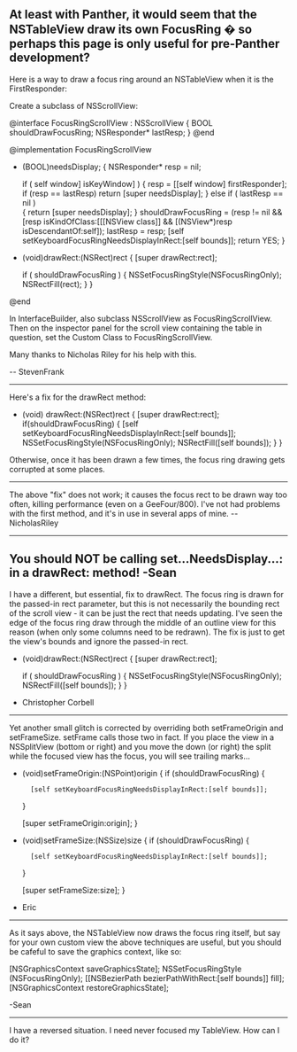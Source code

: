 **At least with Panther, it would seem that the NSTableView draw its own FocusRing � so perhaps this page is only useful for pre-Panther development?**
----
Here is a way to draw a focus ring around an NSTableView when it is the FirstResponder:

Create a subclass of NSScrollView:

    
@interface FocusRingScrollView : NSScrollView 
{
    BOOL shouldDrawFocusRing;
    NSResponder* lastResp;
}
@end

@implementation FocusRingScrollView

- (BOOL)needsDisplay;
{
    NSResponder* resp = nil;

    if ( self window] isKeyWindow] ) 
    {
        resp = [[self window] firstResponder];
        if (resp == lastResp) 
            return [super needsDisplay];
    } 
    else if ( lastResp == nil )  
    {
        return [super needsDisplay];
    }
    shouldDrawFocusRing = (resp != nil && [resp isKindOfClass:[[[NSView class]] 
                            && [(NSView*)resp isDescendantOf:self]); 
    lastResp = resp;
    [self setKeyboardFocusRingNeedsDisplayInRect:[self bounds]];
    return YES;
}


- (void)drawRect:(NSRect)rect 
{
    [super drawRect:rect];

    if ( shouldDrawFocusRing ) 
    {
        NSSetFocusRingStyle(NSFocusRingOnly);
        NSRectFill(rect);
    }
}

@end


In InterfaceBuilder, also subclass NSScrollView as FocusRingScrollView.  Then on the inspector panel for the scroll view containing the table in question, set the Custom Class to FocusRingScrollView.

Many thanks to Nicholas Riley for his help with this.

-- StevenFrank

----


Here's a fix for the drawRect method:

    
- (void) drawRect:(NSRect)rect
{
    [super drawRect:rect];
    if(shouldDrawFocusRing) {
        [self setKeyboardFocusRingNeedsDisplayInRect:[self bounds]];
        NSSetFocusRingStyle(NSFocusRingOnly);
        NSRectFill([self bounds]);
    }
}


Otherwise,  once it has been drawn a few times, the focus ring drawing gets corrupted at some places.

----

The above "fix" does not work; it causes the focus rect to be drawn way too often, killing performance (even on a GeeFour/800).  I've not had problems with the first method, and it's in use in several apps of mine. -- NicholasRiley

----
You should NOT be calling set...NeedsDisplay...: in a drawRect: method! -Sean
----

I have a different, but essential, fix to drawRect.  The focus ring is drawn for the passed-in rect parameter, but this is not necessarily the bounding rect of the scroll view - it can be just the rect that needs updating.  I've seen the edge of the focus ring draw through the middle of an outline view for this reason (when only some columns need to be redrawn).  The fix is just to get the view's bounds and ignore the passed-in rect.

    
- (void)drawRect:(NSRect)rect 
{
    [super drawRect:rect];

    if ( shouldDrawFocusRing ) 
    {
        NSSetFocusRingStyle(NSFocusRingOnly);
        NSRectFill([self bounds]);
    }
}


- Christopher Corbell

----
Yet another small glitch is corrected by overriding both setFrameOrigin and setFrameSize. setFrame calls those two in fact. If you place the view in a NSSplitView (bottom or right) and you move the down (or right) the split while the focused view has the focus, you will see trailing marks...

    
- (void)setFrameOrigin:(NSPoint)origin
{
    if (shouldDrawFocusRing) {
    
        [self setKeyboardFocusRingNeedsDisplayInRect:[self bounds]];
    }
    
    [super setFrameOrigin:origin];
}

- (void)setFrameSize:(NSSize)size
{
    if (shouldDrawFocusRing) {
    
        [self setKeyboardFocusRingNeedsDisplayInRect:[self bounds]];
    }
    
    [super setFrameSize:size];
}


- Eric

----
As it says above, the NSTableView now draws the focus ring itself, but say for your own custom view the above techniques are useful, but you should be cafeful to save the graphics context, like so:
    
[NSGraphicsContext saveGraphicsState];
NSSetFocusRingStyle (NSFocusRingOnly);
[[NSBezierPath bezierPathWithRect:[self bounds]] fill];
[NSGraphicsContext restoreGraphicsState];

-Sean

----
I have a reversed situation. I need never focused my TableView. How can I do it?
